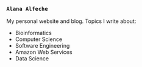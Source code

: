 ### `Alana Alfeche`

My personal website and blog. Topics I write about:
- Bioinformatics
- Computer Science
- Software Engineering
- Amazon Web Services
- Data Science
